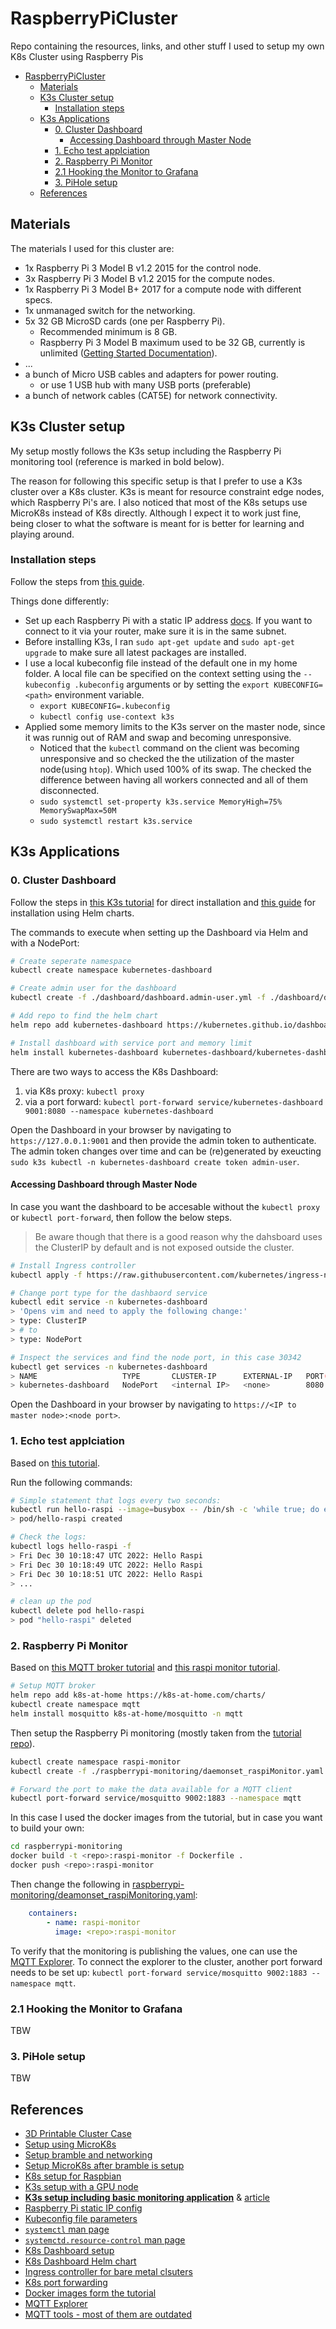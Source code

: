 # RaspberryPiCluster

Repo containing the resources, links, and other stuff I used to setup my own K8s Cluster using Raspberry Pis

- [RaspberryPiCluster](#raspberrypicluster)
  - [Materials](#materials)
  - [K3s Cluster setup](#k3s-cluster-setup)
    - [Installation steps](#installation-steps)
  - [K3s Applications](#k3s-applications)
    - [0. Cluster Dashboard](#0-cluster-dashboard)
      - [Accessing Dashboard through Master Node](#accessing-dashboard-through-master-node)
    - [1. Echo test applciation](#1-echo-test-applciation)
    - [2. Raspberry Pi Monitor](#2-raspberry-pi-monitor)
    - [2.1 Hooking the Monitor to Grafana](#21-hooking-the-monitor-to-grafana)
    - [3. PiHole setup](#3-pihole-setup)
  - [References](#references)

## Materials

The materials I used for this cluster are:

- 1x Raspberry Pi 3 Model B v1.2 2015 for the control node.
- 3x Raspberry Pi 3 Model B v1.2 2015 for the compute nodes.
- 1x Raspberry Pi 3 Model B+ 2017 for a compute node with different specs.
- 1x unmanaged switch for the networking.
- 5x 32 GB MicroSD cards (one per Raspberry Pi).
  - Recommended minimum is 8 GB.
  - Raspberry Pi 3 Model B maximum used to be 32 GB, currently is unlimited ([Getting Started Documentation](https://www.raspberrypi.com/documentation/computers/getting-started.html#sd-cards)).
- ...
- a bunch of Micro USB cables and adapters for power routing.
  - or use 1 USB hub with many USB ports (preferable)
- a bunch of network cables (CAT5E) for network connectivity.

## K3s Cluster setup

My setup mostly follows the K3s setup including the Raspberry Pi monitoring tool (reference is marked in bold below).

The reason for following this specific setup is that I prefer to use a K3s cluster over a K8s cluster. K3s is meant for resource constraint edge nodes, which Raspberry Pi's are. I also noticed that most of the K8s setups use MicroK8s instead of K8s directly. Although I expect it to work just fine, being closer to what the software is meant for is better for learning and playing around.

### Installation steps

Follow the steps from [this guide](https://github.com/alexortner/kubernetes-on-raspberry-pi/tree/main/setup).

Things done differently:

- Set up each Raspberry Pi with a static IP address [docs](https://www.makeuseof.com/raspberry-pi-set-static-ip/). If you want to connect to it via your router, make sure it is in the same subnet.
- Before installing K3s, I ran `sudo apt-get update` and `sudo apt-get upgrade` to make sure all latest packages are installed.
- I use a local kubeconfig file instead of the default one in my home folder. A local file can be specified on the context setting using the `--kubeconfig .kubeconfig` arguments or by setting the `export KUBECONFIG=<path>` environment variable.
  - `export KUBECONFIG=.kubeconfig`
  - `kubectl config use-context k3s`
- Applied some memory limits to the K3s server on the master node, since it was runnig out of RAM and swap and becoming unresponsive.
  - Noticed that the `kubectl` command on the client was becoming unresponsive and so checked the the utilization of the master node(using `htop`). Which used 100% of its swap. The checked the difference between having all workers connected and all of them disconnected.
  - `sudo systemctl set-property k3s.service MemoryHigh=75% MemorySwapMax=50M`
  - `sudo systemctl restart k3s.service`

## K3s Applications

### 0. Cluster Dashboard

Follow the steps in [this K3s tutorial](https://docs.k3s.io/installation/kube-dashboard) for direct installation and [this guide](https://artifacthub.io/packages/helm/k8s-dashboard/kubernetes-dashboard) for installation using Helm charts.

The commands to execute when setting up the Dashboard via Helm and with a NodePort:

```bash
# Create seperate namespace
kubectl create namespace kubernetes-dashboard

# Create admin user for the dashboard
kubectl create -f ./dashboard/dashboard.admin-user.yml -f ./dashboard/dashboard.admin-user-role.yml

# Add repo to find the helm chart
helm repo add kubernetes-dashboard https://kubernetes.github.io/dashboard/

# Install dashboard with service port and memory limit
helm install kubernetes-dashboard kubernetes-dashboard/kubernetes-dashboard --namespace=kubernetes-dashboard --set=service.externalPort=8080,resources.limits.cpu=200m
```

There are two ways to access the K8s Dashboard:

1. via K8s proxy: `kubectl proxy`
2. via a port forward: `kubectl port-forward service/kubernetes-dashboard 9001:8080 --namespace kubernetes-dashboard`

Open the Dashboard in your browser by navigating to `https://127.0.0.1:9001` and then provide the admin token to authenticate. The admin token changes over time and can be (re)generated by exeucting `sudo k3s kubectl -n kubernetes-dashboard create token admin-user`.

#### Accessing Dashboard through Master Node

In case you want the dashboard to be accesable without the `kubectl proxy` or `kubectl port-forward`, then follow the below steps.

> Be aware though that there is a good reason why the dahsboard uses the ClusterIP by default and is not exposed outside the cluster.

```bash
# Install Ingress controller
kubectl apply -f https://raw.githubusercontent.com/kubernetes/ingress-nginx/controller-v1.5.1/deploy/static/provider/baremetal/deploy.yaml

# Change port type for the dashbaord service
kubectl edit service -n kubernetes-dashboard
> 'Opens vim and need to apply the following change:'
> type: ClusterIP
> # to 
> type: NodePort

# Inspect the services and find the node port, in this case 30342
kubectl get services -n kubernetes-dashboard
> NAME                   TYPE       CLUSTER-IP      EXTERNAL-IP   PORT(S)          AGE
> kubernetes-dashboard   NodePort   <internal IP>   <none>        8080:30342/TCP   95m
```

Open the Dashboard in your browser by navigating to `https://<IP to master node>:<node port>`.

### 1. Echo test applciation

Based on [this tutorial](https://github.com/alexortner/kubernetes-on-raspberry-pi/tree/main/apps/1_helloRaspi).

Run the following commands:

```bash
# Simple statement that logs every two seconds:
kubectl run hello-raspi --image=busybox -- /bin/sh -c 'while true; do echo $(date)": Hello Raspi"; sleep 2; done'
> pod/hello-raspi created

# Check the logs:
kubectl logs hello-raspi -f
> Fri Dec 30 10:18:47 UTC 2022: Hello Raspi
> Fri Dec 30 10:18:49 UTC 2022: Hello Raspi
> Fri Dec 30 10:18:51 UTC 2022: Hello Raspi
> ...

# clean up the pod
kubectl delete pod hello-raspi
> pod "hello-raspi" deleted
```

### 2. Raspberry Pi Monitor

Based on [this MQTT broker tutorial](https://github.com/alexortner/kubernetes-on-raspberry-pi/tree/main/apps/3_mosquittoMQTT) and [this raspi monitor tutorial](https://github.com/alexortner/kubernetes-on-raspberry-pi/tree/main/apps/4_raspiMonitor).

```bash
# Setup MQTT broker
helm repo add k8s-at-home https://k8s-at-home.com/charts/
kubectl create namespace mqtt
helm install mosquitto k8s-at-home/mosquitto -n mqtt
```

Then setup the Raspberry Pi monitoring (mostly taken from the [tutorial repo](https://github.com/alexortner/kubernetes-on-raspberry-pi/tree/main/apps/4_raspiMonitor)).

```bash
kubectl create namespace raspi-monitor
kubectl create -f ./raspberrypi-monitoring/daemonset_raspiMonitor.yaml

# Forward the port to make the data available for a MQTT client
kubectl port-forward service/mosquitto 9002:1883 --namespace mqtt
```

In this case I used the docker images from the tutorial, but in case you want to build your own:

```bash
cd raspberrypi-monitoring
docker build -t <repo>:raspi-monitor -f Dockerfile .
docker push <repo>:raspi-monitor
```

Then change the following in [raspberrypi-monitoring/deamonset_raspiMonitoring.yaml](./raspberrypi-monitoring/daemonset_raspiMonitor.yaml):

```yaml
    containers:
        - name: raspi-monitor
          image: <repo>:raspi-monitor
```

To verify that the monitoring is publishing the values, one can use the [MQTT Explorer](https://mqtt-explorer.com/). To connect the explorer to the cluster, another port forward needs to be set up: `kubectl port-forward service/mosquitto 9002:1883 --namespace mqtt`.

### 2.1 Hooking the Monitor to Grafana

TBW

### 3. PiHole setup

TBW

## References

- [3D Printable Cluster Case](https://www.thingiverse.com/thing:1573414)
- [Setup using MicroK8s](https://ubuntu.com/tutorials/how-to-kubernetes-cluster-on-raspberry-pi#1-overview)
- [Setup bramble and networking](https://www.raspberrypi.com/tutorials/cluster-raspberry-pi-tutorial/)
- [Setup MicroK8s after bramble is setup](https://ubuntu.com/tutorials/how-to-kubernetes-cluster-on-raspberry-pi#4-installing-microk8s)
- [K8s setup for Raspbian](https://github.com/sonujose/kubernetes-raspberrypi)
- [K3s setup with a GPU node](https://mitchmurphy.io/k3s-raspberry-pi/)
- [__K3s setup including basic monitoring application__](https://github.com/alexortner/kubernetes-on-raspberry-pi) & [article](https://medium.com/thinkport/how-to-build-a-raspberry-pi-kubernetes-cluster-with-k3s-76224788576c)
- [Raspberry Pi static IP config](https://www.makeuseof.com/raspberry-pi-set-static-ip/)
- [Kubeconfig file parameters](https://www.nathannellans.com/post/kubernetes-using-kubectl-with-kubeconfig-files)
- [`systemctl` man page](https://www.man7.org/linux/man-pages/man1/systemctl.1.html)
- [`systemctd.resource-control` man page](https://www.man7.org/linux/man-pages/man5/systemd.resource-control.5.html)
- [K8s Dashboard setup](https://docs.k3s.io/installation/kube-dashboard)
- [K8s Dashboard Helm chart](https://artifacthub.io/packages/helm/k8s-dashboard/kubernetes-dashboard)
- [Ingress controller for bare metal clsuters](https://kubernetes.github.io/ingress-nginx/deploy/#bare-metal-clusters)
- [K8s port forwarding](https://kubernetes.io/docs/tasks/access-application-cluster/port-forward-access-application-cluster/)
- [Docker images form the tutorial](https://hub.docker.com/r/tingelbuxe/k3s-meetup/tags)
- [MQTT Explorer](https://mqtt-explorer.com/)
- [MQTT tools - most of them are outdated](https://www.hivemq.com/mqtt-toolbox/)
